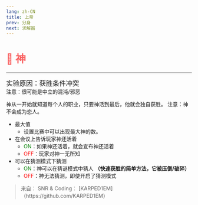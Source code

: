 ```yaml
---
lang: zh-CN
title: 上帝
prev: 分身
next: 求解器
---
```


# <font color=#f96464> 👑 <b>神</b></font> <Badge text="Neutral" type="tip" vertical="middle"/>

***

<font size=4em>实验原因：获胜条件冲突</font><br>
注意：很可能是中立的混沌/邪恶

神从一开始就知道每个人的职业，只要神活到最后，他就会独自获胜。 注意：神不会成为恋人。

- 最大值
  - 设置比赛中可以出现最大神的数。
- 在会议上告诉玩家神还活着
  - <font color=green>ON</font>：如果神还活着，就会宣布神还活着
  - <font color=red>OFF</font>：玩家对神一无所知
- 可以在猜测模式下猜测
  - <font color=green>ON</font>：神可以在猜谜模式中猜人 <b>（快速获胜的简单方法，它被压倒/破碎）</b>
  - <font color=red>OFF</font>：神无法猜测，即使开启了猜测模式

> 来自： SNR & Coding： [KARPED1EM]（https\://github.com/KARPED1EM）
